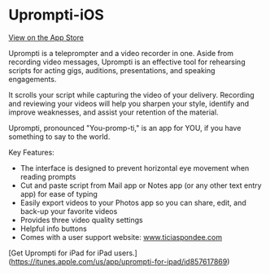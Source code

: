 # Uprompti-iOS
[View on the App Store](https://itunes.apple.com/us/app/uprompti/id822767958)


Uprompti is a teleprompter and a video recorder in one. Aside from recording video messages, Uprompti is an effective tool for rehearsing scripts for acting gigs, auditions, presentations, and speaking engagements.

It scrolls your script while capturing the video of your delivery. Recording and reviewing your videos will help you sharpen your style, identify and improve weaknesses, and assist your retention of the material. 

Uprompti, pronounced "You-promp-ti," is an app for YOU, if you have something to say to the world.

Key Features:
* The interface is designed to prevent horizontal eye movement when reading prompts
* Cut and paste script from Mail app or Notes app (or any other text entry app) for ease of typing
* Easily export videos to your Photos app so you can share, edit, and back-up your favorite videos
* Provides three video quality settings
* Helpful info buttons
* Comes with a user support website: www.ticiaspondee.com


[Get Uprompti for iPad for iPad users.] (https://itunes.apple.com/us/app/uprompti-for-ipad/id857617869)



